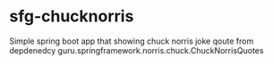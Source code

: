 # sfg-chucknorris
Simple spring boot app that showing chuck norris joke qoute 
from depdenedcy guru.springframework.norris.chuck.ChuckNorrisQuotes
